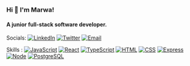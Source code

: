 ### Hi 👋 I'm Marwa!
#### A junior full-stack software developer. 

Socials:  [![LinkedIn](https://img.shields.io/badge/-LinkedIn-blue.svg?style=flat&logo=linkedin&colorB=blue)](https://www.linkedin.com/in/marwa-dawood)     [![Twitter](https://img.shields.io/badge/-Twitter-1ca0f1.svg?style=flat&logo=twitter&colorB=1ca0f1)](https://twitter.com/Marwa__Dawood)    [![Email](https://img.shields.io/badge/-Email-blue.svg?style=flat&logo=gmail&colorB=blue)](mailto:marwa.dawood@hotmail.com) 


Skills : [![JavaScript](https://img.shields.io/badge/-JavaScript-black.svg?style=flat&logo=javascript&colorB=white)](https://developer.mozilla.org/en-US/docs/Web/JavaScript) [![React](https://img.shields.io/badge/-React-black.svg?style=flat&logo=react&colorB=white)](https://reactjs.org/) [![TypeScript](https://img.shields.io/badge/-TypeScript-black.svg?style=flat&logo=typescript&colorB=white)](https://www.typescriptlang.org/) [![HTML](https://img.shields.io/badge/-HTML-black.svg?style=flat&logo=html5&colorB=white)](https://developer.mozilla.org/en-US/docs/Web/HTML) [![CSS](https://img.shields.io/badge/-CSS-black.svg?style=flat&logo=css3&colorB=white)](https://developer.mozilla.org/en-US/docs/Web/CSS) [![Express](https://img.shields.io/badge/-Express-black.svg?style=flat&logo=node.js&colorB=white)](https://expressjs.com/) [![Node](https://img.shields.io/badge/-Node-black.svg?style=flat&logo=node.js&colorB=white)](https://nodejs.org/) [![PostgreSQL](https://img.shields.io/badge/-PostgreSQL-black.svg?style=flat&logo=postgresql&colorB=white)](https://www.postgresql.org/)








<!--
**MarwaDawood/MarwaDawood** is a ✨ _special_ ✨ repository because its `README.md` (this file) appears on your GitHub profile.

Here are some ideas to get you started:

- 🔭 I’m currently working on ...
- 🌱 I’m currently learning coding with the School of Code 
- 👯 I’m looking to collaborate on ...
- 🤔 I’m looking for help with ...
- 💬 Ask me about ...
- 📫 How to reach me: ...
- ⚡ Fun fact: ...
-->

